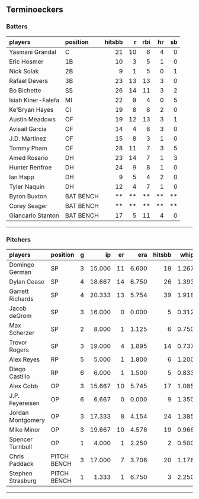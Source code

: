 ## Terminoeckers

### Batters

 
|players            |position  | hitsbb|  r| rbi| hr| sb| 
|:------------------|:---------|------:|--:|---:|--:|--:| 
|Yasmani Grandal    |C         |     21| 10|   6|  4|  0| 
|Eric Hosmer        |1B        |     10|  3|   5|  1|  0| 
|Nick Solak         |2B        |      9|  1|   5|  0|  1| 
|Rafael Devers      |3B        |     23| 13|  13|  3|  0| 
|Bo Bichette        |SS        |     26| 14|  11|  3|  2| 
|Isiah Kiner-Falefa |MI        |     22|  9|   4|  0|  5| 
|Ke'Bryan Hayes     |CI        |     19|  8|   8|  2|  0| 
|Austin Meadows     |OF        |     19| 12|  13|  3|  1| 
|Avisail Garcia     |OF        |     14|  4|   8|  3|  0| 
|J.D. Martinez      |OF        |     15|  8|   3|  1|  0| 
|Tommy Pham         |OF        |     28| 11|   7|  3|  5| 
|Amed Rosario       |DH        |     23| 14|   7|  1|  3| 
|Hunter Renfroe     |DH        |     24|  9|   8|  1|  0| 
|Ian Happ           |DH        |      9|  5|   4|  2|  0| 
|Tyler Naquin       |DH        |     12|  4|   7|  1|  0| 
|Byron Buxton       |BAT BENCH |     **| **|  **| **| **| 
|Corey Seager       |BAT BENCH |     **| **|  **| **| **| 
|Giancarlo Stanton  |BAT BENCH |     17|  5|  11|  4|  0| 


* * *

### Pitchers

 
|players           |position    |  g|     ip| er|   era| hitsbb|  whip| so|  w| sv| 
|:-----------------|:-----------|--:|------:|--:|-----:|------:|-----:|--:|--:|--:| 
|Domingo German    |SP          |  3| 15.000| 11| 6.600|     19| 1.267| 10|  0|  0| 
|Dylan Cease       |SP          |  4| 18.667| 14| 6.750|     26| 1.393| 23|  2|  0| 
|Garrett Richards  |SP          |  4| 20.333| 13| 5.754|     39| 1.918| 17|  0|  0| 
|Jacob deGrom      |SP          |  3| 16.000|  0| 0.000|      5| 0.312| 29|  2|  0| 
|Max Scherzer      |SP          |  2|  8.000|  1| 1.125|      6| 0.750|  9|  1|  0| 
|Trevor Rogers     |SP          |  3| 19.000|  4| 1.895|     14| 0.737| 19|  1|  0| 
|Alex Reyes        |RP          |  5|  5.000|  1| 1.800|      6| 1.200|  7|  1|  2| 
|Diego Castillo    |RP          |  6|  6.000|  1| 1.500|      5| 0.833| 10|  0|  3| 
|Alex Cobb         |OP          |  3| 15.667| 10| 5.745|     17| 1.085| 17|  2|  0| 
|J.P. Feyereisen   |OP          |  6|  6.667|  0| 0.000|      9| 1.350|  6|  2|  0| 
|Jordan Montgomery |OP          |  3| 17.333|  8| 4.154|     24| 1.385| 16|  1|  0| 
|Mike Minor        |OP          |  3| 19.667| 10| 4.576|     19| 0.966| 18|  1|  0| 
|Spencer Turnbull  |OP          |  1|  4.000|  1| 2.250|      2| 0.500|  4|  0|  0| 
|Chris Paddack     |PITCH BENCH |  3| 17.000|  7| 3.706|     20| 1.176| 26|  2|  0| 
|Stephen Strasburg |PITCH BENCH |  1|  1.333|  1| 6.750|      3| 2.250|  1|  0|  0| 


* * *


